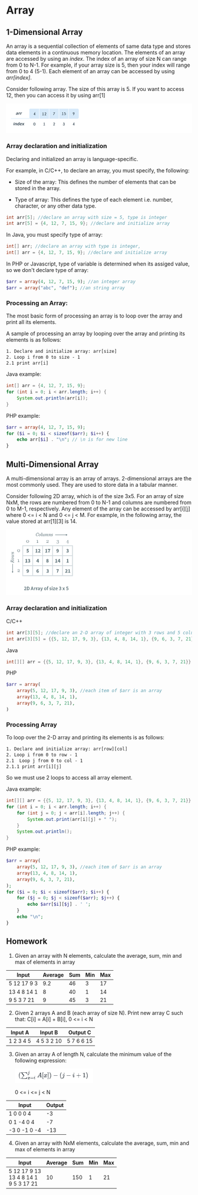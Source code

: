 # Array

## 1-Dimensional Array
An array is a sequential collection of elements of same data type and stores data elements in a continuous memory location. The elements of an array are accessed by using an *index*. The index of an array of size N can range from 0 to N-1. For example, if your array size is 5, then your index will range from 0 to 4 (5-1). Each element of an array can be accessed by using *arr[index]*.

Consider following array. The size of this array is 5. If you want to access 12, then you can access it by using arr[1]

![1-D Array](./images/array_1-D.png)

### Array declaration and initialization

Declaring and initialized an array is language-specific.

For example, in C/C++, to declare an array, you must specify, the following:

- Size of the array: This defines the number of elements that can be stored in the array.

- Type of array: This defines the type of each element i.e. number, character, or any other data type.
```c++
int arr[5]; //declare an array with size = 5, type is integer
int arr[5] = {4, 12, 7, 15, 9}; //declare and initialize array
```

In Java, you must specify type of array:
```java
int[] arr; //declare an array with type is integer, 
int[] arr = {4, 12, 7, 15, 9}; //declare and initialize array
```

In PHP or Javascript, type of variable is determined when its assiged value, so we don't declare type of array:
```PHP
$arr = array(4, 12, 7, 15, 9); //an integer array
$arr = array("abc", "def"); //an string array
```

### Processing an Array:

The most basic form of processing an array is to loop over the array and print all its elements.

A sample of processing an array by looping over the array and printing its elements is as follows:
```pseudocode
1. Declare and initialize array: arr[size]
2. Loop i from 0 to size - 1
2.1 print arr[i]
```

Java example:
```java
int[] arr = {4, 12, 7, 15, 9};
for (int i = 0; i < arr.length; i++) {
    System.out.println(arr[i]);
}
```
PHP example:
```php
$arr = array(4, 12, 7, 15, 9);
for ($i = 0; $i < sizeof($arr); $i++) {
    echo arr[$i] . "\n"; // \n is for new line
}
```

## Multi-Dimensional Array

A multi-dimensional array is an array of arrays. 2-dimensional arrays are the most commonly used. They are used to store data in a tabular manner.

Consider following 2D array, which is of the size 3x5. For an array of size NxM, the rows are numbered from 0 to N-1 and columns are numbered from 0 to M-1, respectively. Any element of the array can be accessed by arr[i][j] where 0 <= i < N and 0 <= j < M. For example, in the following array, the value stored at arr[1][3] is 14.

![2-D Array](./images/array_2-D.png)

### Array declaration and initialization
C/C++
```c++
int arr[3][5]; //declare an 2-D array of integer with 3 rows and 5 columns
int arr[3][5] = {{5, 12, 17, 9, 3}, {13, 4, 8, 14, 1}, {9, 6, 3, 7, 21}}; // declare and initialize
```
Java
```java
int[][] arr = {{5, 12, 17, 9, 3}, {13, 4, 8, 14, 1}, {9, 6, 3, 7, 21}};
```
PHP
```php
$arr = array(
    array(5, 12, 17, 9, 3), //each item of $arr is an array
    array(13, 4, 8, 14, 1),
    array(9, 6, 3, 7, 21),
)
```

### Processing Array
To loop over the 2-D array and printing its elements is as follows:
```pseudocode
1. Declare and initialize array: arr[row][col]
2. Loop i from 0 to row - 1
2.1  Loop j from 0 to col - 1
2.1.1 print arr[i][j]
```
So we must use 2 loops to access all array element.

Java example:
```java
int[][] arr = {{5, 12, 17, 9, 3}, {13, 4, 8, 14, 1}, {9, 6, 3, 7, 21}};
for (int i = 0; i < arr.length; i++) {
    for (int j = 0; j < arr[i].length; j++) {
        System.out.print(arr[i][j] + " ");
    }
    System.out.println();
}

```

PHP example:
```php
$arr = array(
    array(5, 12, 17, 9, 3), //each item of $arr is an array
    array(13, 4, 8, 14, 1),
    array(9, 6, 3, 7, 21),
);
for ($i = 0; $i < sizeof($arr); $i++) {
    for ($j = 0; $j < sizeof($arr); $j++) {
        echo $arr[$i][$j] . ' ';
    }
    echo "\n";
}

```

## Homework
1. Given an array with N elements, calculate the average, sum, min and max of elements in array

|   Input    | Average| Sum    | Min    | Max    |
|------------|--------|--------|--------|--------|
|5 12 17 9 3 |  9.2   |   46   |   3    |  17    |
|13 4 8 14 1 |  8     |   40   |   1    |  14    |
|9 5 3 7 21  |  9     |   45   |   3    |  21    |

2. Given 2 arrays A and B (each array of size N). Print new array C such that: C[i] = A[i] + B[i], 0 <= i < N

|   Input A  | Input B| Output C|
|------------|--------|---------|
|1 2 3 4 5   | 4 5 3 2 10 | 5 7 6 6 15 |

3. Given an array A of length N, calculate the minimum value of the following expression:

      ![Exercise 3](./images/exercise-3.png) 
      
      0 <= i <= j < N

|Input  | Output|
| ----  |----|
|1 0 0 0 4 | -3 |
|0 1 -4 0 4 | -7 |
|-3 0 -1 0 -4 | -13 |

4. Given an array with NxM elements, calculate the average, sum, min and max of elements in array

|   Input    | Average| Sum    | Min    | Max    |
|------------|--------|--------|--------|--------|
|5 12 17 9 13 <br> 13 4 8 14 1  <br> 9 5 3 17 21 |  10  | 150  |  1  |  21 |
